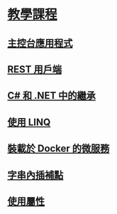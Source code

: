 # [教學課程](index.md)
## [主控台應用程式](console-teleprompter.md)
## [REST 用戶端](console-webapiclient.md)
## [C# 和 .NET 中的繼承](inheritance.md)
## [使用 LINQ](working-with-linq.md)
## [裝載於 Docker 的微服務](microservices.md)
## [字串內插補點](string-interpolation.md)
## [使用屬性](attributes.md)
